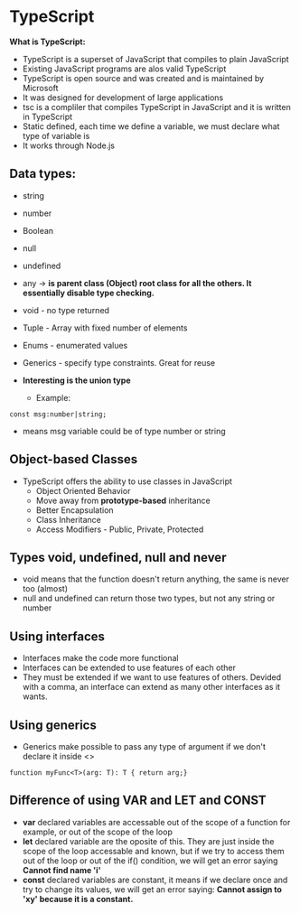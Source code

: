 # TypeScript

**What is TypeScript:**

- TypeScript is a superset of JavaScript that compiles to plain JavaScript
- Existing JavaScript programs are alos valid TypeScript
- TypeScript is open source and was created and is maintained by Microsoft
- It was designed for development of large applications
- tsc is a compliler that compiles TypeScript in JavaScript and it is written in TypeScript
- Static defined, each time we define a variable, we must declare what type of variable is
- It works through Node.js


## Data types:
- string
- number
- Boolean
- null
- undefined
- any -> **is parent class (Object) root class for all the others. It essentially disable type checking.**
- void - no type returned
- Tuple - Array with fixed number of elements
- Enums - enumerated values
- Generics - specify type constraints. Great for reuse

- **Interesting is the union type**
  - Example:
```
const msg:number|string;
```
  - means msg variable could be of type number or string


## Object-based Classes
- TypeScript offers the ability to use classes in JavaScript
  - Object Oriented Behavior
  - Move away from **prototype-based** inheritance
  - Better Encapsulation
  - Class Inheritance
  - Access Modifiers - Public, Private, Protected


## Types void, undefined, null and never
- void means that the function doesn't return anything, the same is never too (almost)
- null and undefined can return those two types, but not any string or number


## Using interfaces
- Interfaces make the code more functional
- Interfaces can be extended to use features of each other
- They must be extended if we want to use features of others. Devided with a comma, an interface can extend as many other interfaces as it wants.


## Using generics
- Generics make possible to pass any type of argument if we don't declare it inside <>
``` 
function myFunc<T>(arg: T): T { return arg;}
```

## Difference of using VAR and LET and CONST
- **var** declared variables are accessable out of the scope of a function for example, or out of the scope of the loop
- **let** declared variable are the oposite of this. They are just inside the scope of the loop accessable and known, but if we try to access them out of the loop or out of the if() condition, we will get an error saying **Cannot find name 'i'**
- **const** declared variables are constant, it means if we declare once and try to change its values, we will get an error saying: **Cannot assign to 'xy' because it is a constant.**

